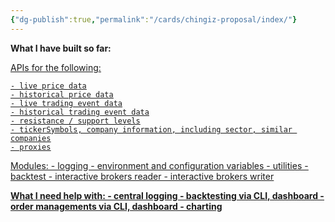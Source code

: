 ```yaml
---
{"dg-publish":true,"permalink":"/cards/chingiz-proposal/index/"}
---
```




**What I have built so far:**


<u>APIs for the following<u>:

	- live price data
	- historical price data
	- live trading event data
	- historical trading event data
	- resistance / support levels
	- tickerSymbols, company information, including sector, similar companies
	- proxies

<u>Modules</u>:
	- logging
	- environment and configuration variables
	- utilities
	- backtest
	- interactive brokers reader
	- interactive brokers writer


<b><u>What I need help with<u>:<b>
	- central logging
	- backtesting via CLI, dashboard
	- order managements via CLI, dashboard
	- charting

